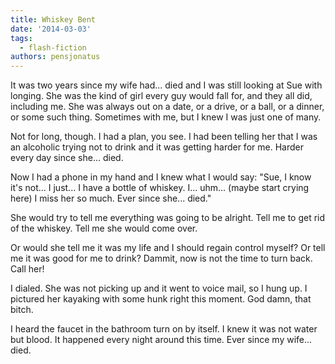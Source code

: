 ```yaml
---
title: Whiskey Bent
date: '2014-03-03'
tags:
  - flash-fiction
authors: pensjonatus
---
```


It was two years since my wife had... died and I was still looking at Sue with
longing. She was the kind of girl every guy would fall for, and they all did,
including me. She was always out on a date, or a drive, or a ball, or a dinner,
or some such thing. Sometimes with me, but I knew I was just one of many.

<!-- truncate -->

Not for long, though. I had a plan, you see. I had been telling her that I was
an alcoholic trying not to drink and it was getting harder for me. Harder every
day since she... died.

Now I had a phone in my hand and I knew what I would say: "Sue, I know it's
not... I just... I have a bottle of whiskey. I... uhm... (maybe start crying
here) I miss her so much. Ever since she... died."

She would try to tell me everything was going to be alright. Tell me to get rid
of the whiskey. Tell me she would come over.

Or would she tell me it was my life and I should regain control myself? Or tell
me it was good for me to drink? Dammit, now is not the time to turn back. Call
her!

I dialed. She was not picking up and it went to voice mail, so I hung up. I
pictured her kayaking with some hunk right this moment. God damn, that bitch.

I heard the faucet in the bathroom turn on by itself. I knew it was not water
but blood. It happened every night around this time. Ever since my wife... died.
